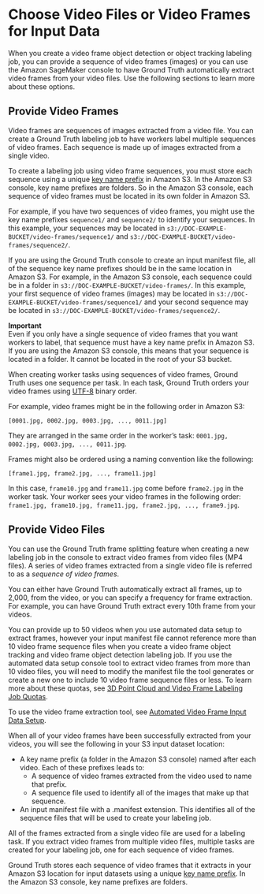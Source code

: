 # Choose Video Files or Video Frames for Input Data<a name="sms-point-cloud-video-input-data"></a>

When you create a video frame object detection or object tracking labeling job, you can provide a sequence of video frames \(images\) or you can use the Amazon SageMaker console to have Ground Truth automatically extract video frames from your video files\. Use the following sections to learn more about these options\. 

## Provide Video Frames<a name="sms-video-provide-frames"></a>

Video frames are sequences of images extracted from a video file\. You can create a Ground Truth labeling job to have workers label multiple sequences of video frames\. Each sequence is made up of images extracted from a single video\. 

To create a labeling job using video frame sequences, you must store each sequence using a unique [key name prefix](https://docs.aws.amazon.com/AmazonS3/latest/dev/UsingMetadata.html#object-keys) in Amazon S3\. In the Amazon S3 console, key name prefixes are folders\. So in the Amazon S3 console, each sequence of video frames must be located in its own folder in Amazon S3\.

For example, if you have two sequences of video frames, you might use the key name prefixes `sequence1/` and `sequence2/` to identify your sequences\. In this example, your sequences may be located in `s3://DOC-EXAMPLE-BUCKET/video-frames/sequence1/` and `s3://DOC-EXAMPLE-BUCKET/video-frames/sequence2/`\.

If you are using the Ground Truth console to create an input manifest file, all of the sequence key name prefixes should be in the same location in Amazon S3\. For example, in the Amazon S3 console, each sequence could be in a folder in `s3://DOC-EXAMPLE-BUCKET/video-frames/`\. In this example, your first sequence of video frames \(images\) may be located in `s3://DOC-EXAMPLE-BUCKET/video-frames/sequence1/` and your second sequence may be located in `s3://DOC-EXAMPLE-BUCKET/video-frames/sequence2/`\. 

**Important**  
Even if you only have a single sequence of video frames that you want workers to label, that sequence must have a key name prefix in Amazon S3\. If you are using the Amazon S3 console, this means that your sequence is located in a folder\. It cannot be located in the root of your S3 bucket\. 

When creating worker tasks using sequences of video frames, Ground Truth uses one sequence per task\. In each task, Ground Truth orders your video frames using [UTF\-8](https://en.wikipedia.org/wiki/UTF-8) binary order\. 

For example, video frames might be in the following order in Amazon S3: 

```
[0001.jpg, 0002.jpg, 0003.jpg, ..., 0011.jpg]
```

They are arranged in the same order in the worker’s task: `0001.jpg, 0002.jpg, 0003.jpg, ..., 0011.jpg`\.

Frames might also be ordered using a naming convention like the following:

```
[frame1.jpg, frame2.jpg, ..., frame11.jpg]
```

In this case, `frame10.jpg` and `frame11.jpg` come before `frame2.jpg` in the worker task\. Your worker sees your video frames in the following order: `frame1.jpg, frame10.jpg, frame11.jpg, frame2.jpg, ..., frame9.jpg`\. 

## Provide Video Files<a name="sms-point-cloud-video-frame-extraction"></a>

You can use the Ground Truth frame splitting feature when creating a new labeling job in the console to extract video frames from video files \(MP4 files\)\. A series of video frames extracted from a single video file is referred to as a *sequence of video frames*\.

You can either have Ground Truth automatically extract all frames, up to 2,000, from the video, or you can specify a frequency for frame extraction\. For example, you can have Ground Truth extract every 10th frame from your videos\.

You can provide up to 50 videos when you use automated data setup to extract frames, however your input manifest file cannot reference more than 10 video frame sequence files when you create a video frame object tracking and video frame object detection labeling job\. If you use the automated data setup console tool to extract video frames from more than 10 video files, you will need to modify the manifest file the tool generates or create a new one to include 10 video frame sequence files or less\. To learn more about these quotas, see [3D Point Cloud and Video Frame Labeling Job Quotas](input-data-limits.md#sms-input-data-quotas-other)\.

To use the video frame extraction tool, see [Automated Video Frame Input Data Setup](sms-video-automated-data-setup.md)\. 

When all of your video frames have been successfully extracted from your videos, you will see the following in your S3 input dataset location:
+ A key name prefix \(a folder in the Amazon S3 console\) named after each video\. Each of these prefixes leads to:
  + A sequence of video frames extracted from the video used to name that prefix\.
  + A sequence file used to identify all of the images that make up that sequence\. 
+ An input manifest file with a \.manifest extension\. This identifies all of the sequence files that will be used to create your labeling job\. 

All of the frames extracted from a single video file are used for a labeling task\. If you extract video frames from multiple video files, multiple tasks are created for your labeling job, one for each sequence of video frames\. 

 Ground Truth stores each sequence of video frames that it extracts in your Amazon S3 location for input datasets using a unique [key name prefix](https://docs.aws.amazon.com/AmazonS3/latest/dev/UsingMetadata.html#object-keys)\. In the Amazon S3 console, key name prefixes are folders\.
